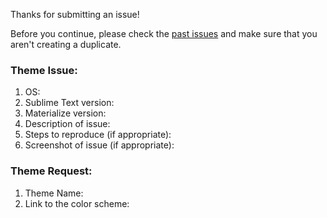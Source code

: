 Thanks for submitting an issue! 

Before you continue, please check the [past issues](https://github.com/saadq/Materialize/issues?utf8=%E2%9C%93&q=is%3Aissue+) and make sure that you aren't creating a duplicate. 

### Theme Issue:

1. OS:
2. Sublime Text version:
3. Materialize version:
4. Description of issue:
5. Steps to reproduce (if appropriate):
6. Screenshot of issue (if appropriate):

### Theme Request:

1. Theme Name:
2. Link to the color scheme:

